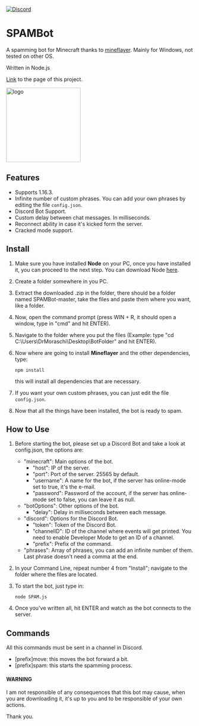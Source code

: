 [![Discord](https://img.shields.io/badge/Chat-Discord-blue.svg)](https://discord.gg/JQeVxbQT5G)
# SPAMBot
A spamming bot for Minecraft thanks to [mineflayer](https://github.com/PrismarineJS/mineflayer). Mainly for Windows, not tested on other OS.

Written in Node.js

[Link](https://drmoraschi.github.io/SPAMBot/) to the page of this project.

<img alt="logo" src="https://github.com/DrMoraschi/SPAMBot/raw/master/projectlogo.jpg" height="200" />

## Features

 * Supports 1.16.3.
 * Infinite number of custom phrases. You can add your own phrases by editing the file `config.json`.
 * Discord Bot Support.
 * Custom delay between chat messages. In milliseconds.
 * Reconnect ability in case it's kicked form the server.
 * Cracked mode support.

## Install

 1. Make sure you have installed **Node** on your PC, once you have installed it, you can proceed to the next step. You can download Node [here](https://nodejs.org/).
 1. Create a folder somewhere in you PC.
 2. Extract the downloaded .zip in the folder, there should be a folder named SPAMBot-master, take the files and paste them where you want, like a folder.
 3. Now, open the command prompt (press WIN + R, it should open a window, type in "cmd" and hit ENTER).
 4. Navigate to the folder where you put the files (Example: type "cd C:\Users\DrMoraschi\Desktop\BotFolder" and hit ENTER).
 5. Now where are going to install **Mineflayer** and the other dependencies, type:
	
	`npm install`
    
    this will install all dependencies that are necessary.

 6. If you want your own custom phrases, you can just edit the file `config.json`.
 7. Now that all the things have been installed, the bot is ready to spam.
 
## How to Use
 1. Before starting the bot, please set up a Discord Bot and take a look at config.json, the options are:
 	* "minecraft": Main options of the bot.
		* "host": IP of the server.
		* "port": Port of the server. 25565 by default.
		* "username": A name for the bot, if the server has online-mode set to true, it's the e-mail.
		* "password": Password of the account, if the server has online-mode set to false, you can leave it as null.
	* "botOptions": Other options of the bot.
		* "delay": Delay in milliseconds between each message.
	* "discord": Options for the Discord Bot.
		* "token": Token of the Discord Bot.
		* "channelID": ID of the channel where events will get printed. You need to enable Developer Mode to get an ID of a channel.
		* "prefix": Prefix of the command.
	* "phrases": Array of phrases, you can add an infinite number of them. Last phrase doesn't need a comma at the end.
 2. In your Command Line, repeat number 4 from "Install"; navigate to the folder where the files are located.
 3. To start the bot, just type in:
	
	```node SPAM.js```

 4. Once you've written all, hit ENTER and watch as the bot connects to the server.
 
 ## Commands
 All this commands must be sent in a channel in Discord.
 * [prefix]move: this moves the bot forward a bit.
 * [prefix]spam: this starts the spamming process.
 
 #### WARNING
 
  I am not responsible of any consequences that this bot may cause, when you are downloading it, it's up to you and to be responsible of your own actions.
  
  Thank you.
